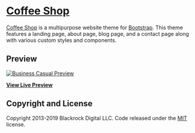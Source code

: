 # [Coffee Shop](https://africaonlinesolutions.github.io/coffee-shop/)

[Coffee Shop](https://africaonlinesolutions.github.io/coffee-shop/) is a multipurpose website theme for [Bootstrap](http://getbootstrap.com/). This theme features a landing page, about page, blog page, and a contact page along with various custom styles and components.

## Preview

[![Business Casual Preview](https://startbootstrap.com/assets/img/screenshots/themes/business-casual.png)](https://africaonlinesolutions.github.io/coffee-shop/)

**[View Live Preview](https://africaonlinesolutions.github.io/coffee-shop/)**


## Copyright and License

Copyright 2013-2019 Blackrock Digital LLC. Code released under the [MIT](https://github.com/BlackrockDigital/startbootstrap-business-casual/blob/gh-pages/LICENSE) license.
